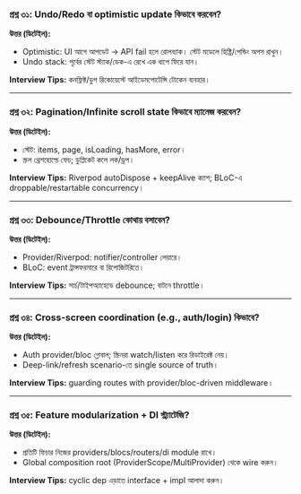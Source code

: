 ### প্রশ্ন ৩১: Undo/Redo বা optimistic update কিভাবে করবেন?

**উত্তর (ডিটেইল):**

- Optimistic: UI আগে আপডেট → API fail হলে রোলব্যাক। স্টেট মডেলে হিষ্ট্রি/পেন্ডিং অপস রাখুন।
- Undo stack: পূর্বের স্টেট স্ট্যাক/ডেক-এ রেখে এক ধাপে ফিরে যান।

**Interview Tips:** কনফ্লিক্ট/ডুপ রিকোয়েস্টে আইডেমপোটেন্সি টোকেন ব্যবহার।

---

### প্রশ্ন ৩২: Pagination/Infinite scroll state কিভাবে ম্যানেজ করবেন?

**উত্তর (ডিটেইল):**

- স্টেট: items, page, isLoading, hasMore, error।
- স্ক্রল থ্রেশহোল্ডে ফেচ; ডুপ্লিকেট কলে লক/ড্রপ।

**Interview Tips:** Riverpod autoDispose + keepAlive ক্যাশ; BLoC-এ droppable/restartable concurrency।

---

### প্রশ্ন ৩৩: Debounce/Throttle কোথায় বসাবেন?

**উত্তর (ডিটেইল):**

- Provider/Riverpod: notifier/controller লেয়ারে।
- BLoC: event ট্রান্সফরমারে বা রিপোজিটরিতে।

**Interview Tips:** সার্চ/টাইপঅ্যাহেডে debounce; বাটনে throttle।

---

### প্রশ্ন ৩৪: Cross-screen coordination (e.g., auth/login) কিভাবে?

**উত্তর (ডিটেইল):**

- Auth provider/bloc গ্লোবাল; স্ক্রিনরা watch/listen করে রিডাইরেক্ট নেয়।
- Deep-link/refresh scenario-তে single source of truth।

**Interview Tips:** guarding routes with provider/bloc-driven middleware।

---

### প্রশ্ন ৩৫: Feature modularization + DI স্ট্র্যাটেজি?

**উত্তর (ডিটেইল):**

- প্রতিটি ফিচার নিজের providers/blocs/routers/di module রাখে।
- Global composition root (ProviderScope/MultiProvider) থেকে wire করুন।

**Interview Tips:** cyclic dep এড়াতে interface + impl আলাদা করুন।


